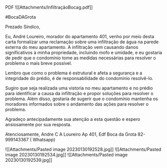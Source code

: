 PDF
![[Attachments/InfiltraçãoBocag.pdf]]

#BocaDAGrota 

Prezado Síndico,



Eu, André Loureiro, morador do apartamento 401, venho por meio desta carta formalizar uma reclamação sobre uma infiltração de água na parede externa do meu apartamento. A infiltração vem causando danos significativos à minha propriedade, incluindo mofo e umidade, e eu gostaria de pedir que o condomínio tome as medidas necessárias para resolver o problema o mais breve possível.

Lembro que como o problema é estrutural e afeta a segurança e a integridade do prédio, é de responsabilidade do condomínio resolvê-lo.

Sugiro que seja realizada uma vistoria no meu apartamento e no prédio para identificar a causa da infiltração e propor soluções para resolver o problema. Além disso, gostaria de sugerir que o condomínio mantenha os moradores informados sobre o andamento das ações para resolver o problema.

Agradeço antecipadamente sua atenção a esta questão e espero ansiosamente por sua resposta.

Atenciosamente,
Andre C A Loureiro
Ap 401, Edf Boca da Grota
82-999143367 ( Whatsapp)

![[Attachments/Pasted image 20230130192528.jpg]]
![[Attachments/Pasted image 20230130192534.jpg]]
![[Attachments/Pasted image 20230130192539.jpg]]